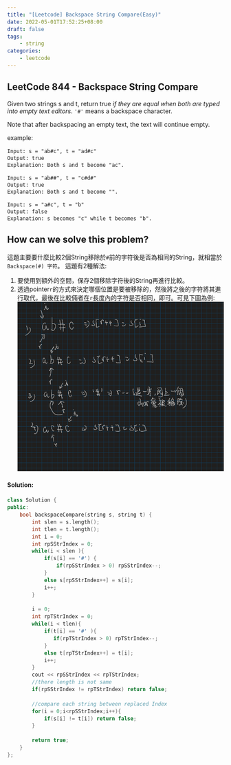 ```yaml
---
title: "[Leetcode] Backspace String Compare(Easy)"
date: 2022-05-01T17:52:25+08:00
draft: false
tags:
    - string
categories:
    - leetcode
---
```



## LeetCode 844 - Backspace String Compare
Given two strings s and t, return true *if they are equal when both are typed into empty text editors*. `'#'` means a backspace character.

Note that after backspacing an empty text, the text will continue empty.

example:  
```
Input: s = "ab#c", t = "ad#c"
Output: true
Explanation: Both s and t become "ac".
```
```
Input: s = "ab##", t = "c#d#"
Output: true
Explanation: Both s and t become "".
```
```
Input: s = "a#c", t = "b"
Output: false
Explanation: s becomes "c" while t becomes "b".
```

## How can we solve this problem?
這題主要要什麼比較2個String移除於`#`前的字符後是否為相同的String，就相當於`Backspace(#) 字符`。
這題有2種解法:  
1. 要使用到額外的空間，保存2個移除字符後的String再進行比較。
2. 透過pointer`r`的方式來決定哪個位置是要被移除的，然後將之後的字符將其進行取代，最後在比較倆者在`r`長度內的字符是否相同，即可。可見下圖為例:
![844-help](/imgs/leetcodesHelper/844-helper.png)


<!-- ## The solving steps:
1. 定義2個的pointer，用於決定各String在移除characters後的最後長度
2. 如果2個pointer的長度值不是一樣的，就代表2個String結果不一樣，return false即可
3. 如果長度一樣只需比較`r`長度內的各個characters一直即可 -->
#### Solution:
```c++
class Solution {
public:
    bool backspaceCompare(string s, string t) {
        int slen = s.length();
        int tlen = t.length();
        int i = 0;
        int rpSStrIndex = 0;
        while(i < slen ){
            if(s[i] == '#') {
                if(rpSStrIndex > 0) rpSStrIndex--;
            }
            else s[rpSStrIndex++] = s[i];
            i++;
        }
        
        i = 0;
        int rpTStrIndex = 0;
        while(i < tlen){
            if(t[i] == '#' ){
               if(rpTStrIndex > 0) rpTStrIndex--;
            } 
            else t[rpTStrIndex++] = t[i];
            i++;
        }
        cout << rpSStrIndex << rpTStrIndex;
        //there length is not same
        if(rpSStrIndex != rpTStrIndex) return false;
        
        //compare each string between replaced Index
        for(i = 0;i<rpSStrIndex;i++){
            if(s[i] != t[i]) return false;
        }
        
        return true;
    }
};
```


